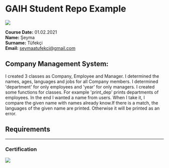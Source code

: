 # GAIH Student Repo Example
![](img/logo.png)

**Course Date:** 01.02.2021  
**Name:** Şeyma  
**Surname:** Tüfekçi  
**Email:** seymaatufekci@gmail.com  

## Company Management System:

I created 3 classes as Company, Employee and Manager. I determined the names, ages, languages and jobs for all Company members. I determined 'department' for only employees and 'year' for only managers.
I created some functions for classes. For example 'print_dep' prints departments of employees. 
In the end I wanted a name from users. When I take it, I compare the given name with names already know.If there is a match, the languages of the given name are printed. Otherwise it will be printed as an error.

## Requirements

---

### Certification
![](img/certificate_ex.png)

